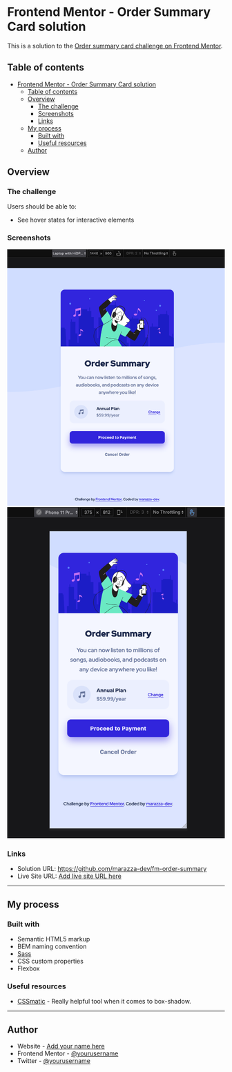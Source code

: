 # Frontend Mentor - Order Summary Card solution

This is a solution to the [Order summary card challenge on Frontend Mentor](https://www.frontendmentor.io/challenges/order-summary-component-QlPmajDUj).

## Table of contents

- [Frontend Mentor - Order Summary Card solution](#frontend-mentor---order-summary-card-solution)
  - [Table of contents](#table-of-contents)
  - [Overview](#overview)
    - [The challenge](#the-challenge)
    - [Screenshots](#screenshots)
    - [Links](#links)
  - [My process](#my-process)
    - [Built with](#built-with)
    - [Useful resources](#useful-resources)
  - [Author](#author)

## Overview

### The challenge

Users should be able to:

- See hover states for interactive elements

### Screenshots

![Desktop Solution](./images/screenshot_desktop_solution.png)
![Mobile Solution](./images/screenshot_mobile_solution.png)

### Links

- Solution URL: <a href="https://github.com/marazza-dev/fm-order-summary">https://github.com/marazza-dev/fm-order-summary</a>
- Live Site URL: [Add live site URL here](https://your-live-site-url.com)

---

## My process

### Built with

- Semantic HTML5 markup
- BEM naming convention
- <a href="https://sass-lang.com/">Sass</a>
- CSS custom properties
- Flexbox

### Useful resources

- <a href="https://www.cssmatic.com/box-shadow">CSSmatic</a> - Really helpful tool when it comes to box-shadow.

---

## Author

- Website - [Add your name here](https://www.your-site.com)
- Frontend Mentor - [@yourusername](https://www.frontendmentor.io/profile/yourusername)
- Twitter - [@yourusername](https://www.twitter.com/yourusername)
